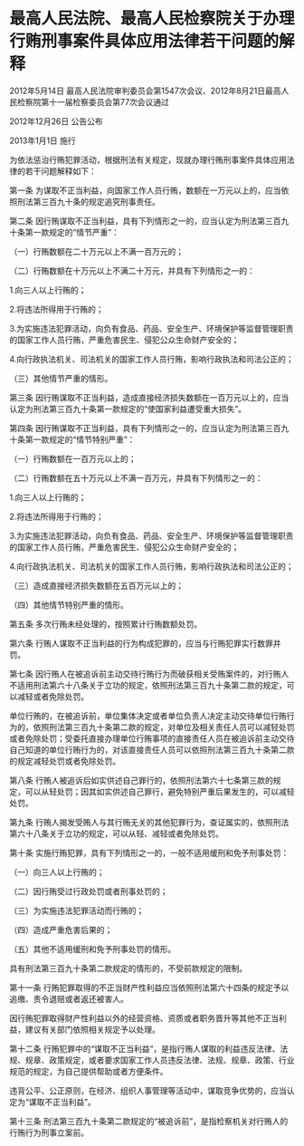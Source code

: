 # 最高人民法院、最高人民检察院关于办理行贿刑事案件具体应用法律若干问题的解释

2012年5月14日 最高人民法院审判委员会第1547次会议、2012年8月21日最高人民检察院第十一届检察委员会第77次会议通过

2012年12月26日 公告公布

2013年1月1日 施行

<!-- INFO END -->

为依法惩治行贿犯罪活动，根据刑法有关规定，现就办理行贿刑事案件具体应用法律的若干问题解释如下：

第一条 为谋取不正当利益，向国家工作人员行贿，数额在一万元以上的，应当依照刑法第三百九十条的规定追究刑事责任。

第二条 因行贿谋取不正当利益，具有下列情形之一的，应当认定为刑法第三百九十条第一款规定的“情节严重”：

（一）行贿数额在二十万元以上不满一百万元的；

（二）行贿数额在十万元以上不满二十万元，并具有下列情形之一的：

1.向三人以上行贿的；

2.将违法所得用于行贿的；

3.为实施违法犯罪活动，向负有食品、药品、安全生产、环境保护等监督管理职责的国家工作人员行贿，严重危害民生、侵犯公众生命财产安全的；

4.向行政执法机关、司法机关的国家工作人员行贿，影响行政执法和司法公正的；

（三）其他情节严重的情形。

第三条 因行贿谋取不正当利益，造成直接经济损失数额在一百万元以上的，应当认定为刑法第三百九十条第一款规定的“使国家利益遭受重大损失”。

第四条 因行贿谋取不正当利益，具有下列情形之一的，应当认定为刑法第三百九十条第一款规定的“情节特别严重”：

（一）行贿数额在一百万元以上的；

（二）行贿数额在五十万元以上不满一百万元，并具有下列情形之一的：

1.向三人以上行贿的；

2.将违法所得用于行贿的；

3.为实施违法犯罪活动，向负有食品、药品、安全生产、环境保护等监督管理职责的国家工作人员行贿，严重危害民生、侵犯公众生命财产安全的；

4.向行政执法机关、司法机关的国家工作人员行贿，影响行政执法和司法公正的；

（三）造成直接经济损失数额在五百万元以上的；

（四）其他情节特别严重的情形。

第五条 多次行贿未经处理的，按照累计行贿数额处罚。

第六条 行贿人谋取不正当利益的行为构成犯罪的，应当与行贿犯罪实行数罪并罚。

第七条 因行贿人在被追诉前主动交待行贿行为而破获相关受贿案件的，对行贿人不适用刑法第六十八条关于立功的规定，依照刑法第三百九十条第二款的规定，可以减轻或者免除处罚。

单位行贿的，在被追诉前，单位集体决定或者单位负责人决定主动交待单位行贿行为的，依照刑法第三百九十条第二款的规定，对单位及相关责任人员可以减轻处罚或者免除处罚；受委托直接办理单位行贿事项的直接责任人员在被追诉前主动交待自己知道的单位行贿行为的，对该直接责任人员可以依照刑法第三百九十条第二款的规定减轻处罚或者免除处罚。

第八条 行贿人被追诉后如实供述自己罪行的，依照刑法第六十七条第三款的规定，可以从轻处罚；因其如实供述自己罪行，避免特别严重后果发生的，可以减轻处罚。

第九条 行贿人揭发受贿人与其行贿无关的其他犯罪行为，查证属实的，依照刑法第六十八条关于立功的规定，可以从轻、减轻或者免除处罚。

第十条 实施行贿犯罪，具有下列情形之一的，一般不适用缓刑和免予刑事处罚：

（一）向三人以上行贿的；

（二）因行贿受过行政处罚或者刑事处罚的；

（三）为实施违法犯罪活动而行贿的；

（四）造成严重危害后果的；

（五）其他不适用缓刑和免予刑事处罚的情形。

具有刑法第三百九十条第二款规定的情形的，不受前款规定的限制。

第十一条 行贿犯罪取得的不正当财产性利益应当依照刑法第六十四条的规定予以追缴、责令退赔或者返还被害人。

因行贿犯罪取得财产性利益以外的经营资格、资质或者职务晋升等其他不正当利益，建议有关部门依照相关规定予以处理。

第十二条 行贿犯罪中的“谋取不正当利益”，是指行贿人谋取的利益违反法律、法规、规章、政策规定，或者要求国家工作人员违反法律、法规、规章、政策、行业规范的规定，为自己提供帮助或者方便条件。

违背公平、公正原则，在经济、组织人事管理等活动中，谋取竞争优势的，应当认定为“谋取不正当利益”。

第十三条 刑法第三百九十条第二款规定的“被追诉前”，是指检察机关对行贿人的行贿行为刑事立案前。